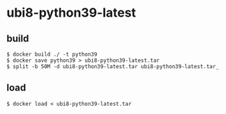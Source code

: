 # ubi8-python39-latest


## build

```
$ docker build ./ -t python39
$ docker save python39 > ubi8-python39-latest.tar
$ split -b 50M -d ubi8-python39-latest.tar ubi8-python39-latest.tar_ 
```

## load

```
$ docker load < ubi8-python39-latest.tar
```

